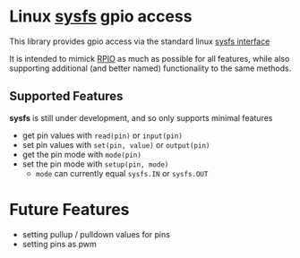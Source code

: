 # Linux [sysfs](https://www.kernel.org/doc/Documentation/gpio/sysfs.txt) gpio access

This library provides gpio access via the standard linux [sysfs interface](https://www.kernel.org/doc/Documentation/gpio/sysfs.txt)

It is intended to mimick [RPIO](http://pythonhosted.org/RPIO/) as much as possible for all features,
while also supporting additional (and better named) functionality to the same methods.

## Supported Features

**sysfs** is still under development, and so only supports minimal features

- get pin values with `read(pin)` or `input(pin)`
- set pin values with `set(pin, value)` or `output(pin)`
- get the pin mode with `mode(pin)`
- set the pin mode with `setup(pin, mode)`
    - `mode` can currently equal `sysfs.IN` or `sysfs.OUT`

# Future Features
- setting pullup / pulldown values for pins
- setting pins as pwm
